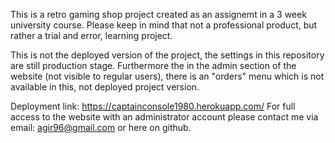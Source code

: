 This is a retro gaming shop project created as an assignemt in a 3 week university course.
Please keep in mind that not a professional product, but rather a trial and error, learning project.

This is not the deployed version of the project, the settings in this repository are still production stage.
Furthermore the in the admin section of the website (not visible to regular users), there is an "orders" menu which is 
not available in this, not deployed project version.

Deployment link: https://captainconsole1980.herokuapp.com/
For full access to the website with an administrator account please contact me via email: agir96@gmail.com 
or here on github.
